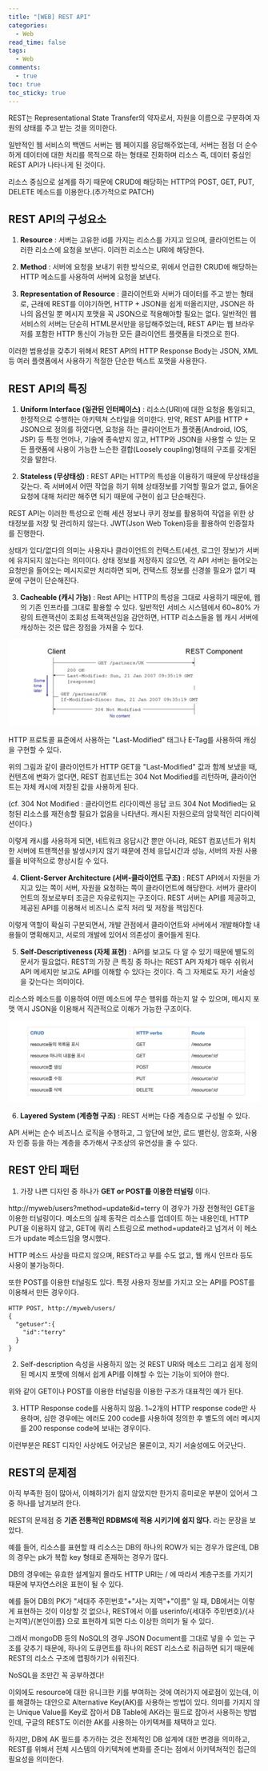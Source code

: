 ```yaml
---
title: "[WEB] REST API"
categories:
  - Web
read_time: false
tags:
  - Web
comments:
  - true
toc: true
toc_sticky: true
---
```

REST는 Representational State Transfer의 약자로서, 자원을 이름으로 구분하여 자원의 상태를 주고 받는 것을 의미한다.

일반적인 웹 서비스의 백엔드 서버는 웹 페이지를 응답해주었는데, 서버는 점점 더 순수하게 데이터에 대한 처리를 목적으로 하는 형태로 진화하며 리소스 즉, 데이터 중심인 REST API가 나타나게 된 것이다.

리소스 중심으로 설계를 하기 때문에 CRUD에 해당하는 HTTP의 POST, GET, PUT, DELETE 메소드를 이용한다.(추가적으로 PATCH)

## REST API의 구성요소
1. __Resource__ : 서버는 고유한 id를 가지는 리소스를 가지고 있으며, 클라이언트는 이러한 리소스에 요청을 보낸다. 이러한 리소스는 URI에 해당한다.

2. __Method__ : 서버에 요청을 보내기 위한 방식으로, 위에서 언급한 CRUD에 해당하는 HTTP 메소드를 사용하여 서버에 요청을 보낸다.

3. __Representation of Resource__ : 클라이언트와 서버가 데이터를 주고 받는 형태로, 근래에 REST를 이야기하면, HTTP + JSON을 쉽게 떠올리지만, JSON은 하나의 옵션일 뿐 메시지 포맷을 꼭 JSON으로 적용해야할 필요는 없다. 일반적인 웹 서비스의 서버는 단순히 HTML문서만을 응답해주었는데, REST API는 웹 브라우저를 포함한 HTTP 통신이 가능한 모든 클라이언트 플랫폼을 타겟으로 한다.

이러한 범용성을 갖추기 위해서 REST API의 HTTP Response Body는 JSON, XML 등 여러 플랫폼에서 사용하기 적절한 단순한 텍스트 포맷을 사용한다.

## REST API의 특징
1. __Uniform Interface (일관된 인터페이스)__ : 리소스(URI)에 대한 요청을 통일되고, 한정적으로 수행하는 아키텍쳐 스타일을 의미한다. 만약, REST API를 HTTP + JSON으로 정의를 하였다면, 요청을 하는 클라이언트가 플랫폼(Android, IOS, JSP) 등 특정 언어나, 기술에 종속받지 않고, HTTP와 JSON을 사용할 수 있는 모든 플랫폼에 사용이 가능한 느슨한 결합(Loosely coupling)형태의 구조를 갖게된 것을 말한다.

2. __Stateless (무상태성)__ : REST API는 HTTP의 특성을 이용하기 때문에 무상태성을 갖는다. 즉 서버에서 어떤 작업을 하기 위해 상태정보를 기억할 필요가 없고, 들어온 요청에 대해 처리만 해주면 되기 때문에 구현이 쉽고 단순해진다. 

REST API는 이러한 특성으로 인해 세션 정보나 쿠키 정보를 활용하여 작업을 위한 상태정보를 저장 및 관리하지 않는다. JWT(Json Web Token)등을 활용하여 인증절차를 진행한다.

상태가 있다/없다의 의미는 사용자나 클라이언트의 컨택스트(세션, 로그인 정보)가 서버에 유지되지 않는다는 의미이다. 상태 정보를 저장하지 않으면, 각 API 서버는 들어오는 요청만을 들어오는 메시지로만 처리하면 되며, 컨택스트 정보를 신경쓸 필요가 없기 때문에 구현이 단순해진다.

3. __Cacheable (캐시 가능)__ : Rest API는 HTTP의 특성을 그대로 사용하기 때문에, 웹의 기존 인프라를 그대로 활용할 수 있다. 일반적인 서비스 시스템에서 60~80% 가량의 트랜잭션이 조회성 트랙잭션임을 감안하면, HTTP 리소스들을 웹 캐시 서버에 캐싱하는 것은 많은 장점을 가져올 수 있다.

![](/assets/img/Web/20200501_1.png)

HTTP 프로토콜 표준에서 사용하는 "Last-Modified" 태그나 E-Tag를 사용하여 캐싱을 구현할 수 있다.

위의 그림과 같이 클라이언트가 HTTP GET을 "Last-Modified" 값과 함께 보냈을 때, 컨텐츠에 변화가 없다면, REST 컴포넌트는 304 Not Modified를 리턴하며, 클라이언트는 자체 캐시에 저장된 값을 사용하게 된다.

(cf. 304 Not Modified : 클라이언트 리다이렉션 응답 코드 304 Not Modified는 요청된 리소스를 재전송할 필요가 없음을 나타낸다. 캐시된 자원으로의 암묵적인 리다이렉션이다.)

이렇게 캐시를 사용하게 되면, 네트워크 응답시간 뿐만 아니라, REST 컴포넌트가 위치한 서버에 트랜잭션을 발생시키지 않기 때문에 전체 응답시간과 성능, 서버의 자원 사용률을 비약적으로 향상시킬 수 있다.

4. __Client-Server Architecture (서버-클라이언트 구조)__ : REST API에서 자원을 가지고 있는 쪽이 서버, 자원을 요청하는 쪽이 클라이언트에 해당한다. 서버가 클라이언트의 정보로부터 조금은 자유로워지는 구조이다. REST 서버는 API를 제공하고, 제공된 API를 이용해서 비즈니스 로직 처리 및 저장을 책임진다. 

이렇게 역할이 확실히 구분되면서, 개발 관점에서 클라이언트와 서버에서 개발해야할 내용들이 명확해지고, 서로의 개발에 있어서 의존성이 줄어들게 된다.

5. __Self-Descriptiveness (자체 표현)__ : API를 보고도 다 알 수 있기 때문에 별도의 문서가 필요없다. REST의 가장 큰 특징 중 하나는 REST API 자체가 매우 쉬워서 API 메세지만 보고도 API를 이해할 수 있다는 것이다. 즉 그 자체로도 자기 서술성을 갖는다는 의미이다.

리소스와 메소드를 이용하여 어떤 메소드에 무슨 행위를 하는지 알 수 있으며, 메시지 포맷 역시 JSON을 이용해서 직관적으로 이해가 가능한 구조이다.

![](/assets/img/Web/20200501_2.png)

6. __Layered System (계층형 구조)__ : REST 서버는 다중 계층으로 구성될 수 있다. 

API 서버는 순수 비즈니스 로직을 수행하고, 그 앞단에 보안, 로드 밸런싱, 암호화, 사용자 인증 등을 하는 계층을 추가해서 구조상의 유연성을 줄 수 있다.


## REST 안티 패턴
1. 가장 나쁜 디자인 중 하나가 __GET or POST를 이용한 터널링__ 이다.

http://myweb/users?method=update&id=terry 이 경우가 가장 전형적인 GET을 이용한 터널링이다. 메소드의 실제 동작은 리소스를 업데이트 하는 내용인데, HTTP PUT을 이용하지 않고, GET에 쿼리 스트링으로 method=update라고 넘겨서 이 메소드가 update 메소드임을 명시했다.

HTTP 메소드 사상을 따르지 않으며, REST라고 부를 수도 없고, 웹 캐시 인프라 등도 사용이 불가능하다.

또한 POST를 이용한 터널링도 있다. 특정 사용자 정보를 가지고 오는 API를 POST를 이용해서 만든 경우이다.

```
HTTP POST, http://myweb/users/
{
  "getuser":{
    "id":"terry"
  }
}
```

2. Self-description 속성을 사용하지 않는 것
REST URI와 메소드 그리고 쉽게 정의된 메시지 포맷에 의해서 쉽게 API를 이해할 수 있는 기능이 되어야 한다. 

위와 같이 GET이나 POST를 이용한 터널링을 이용한 구조가 대표적인 예가 된다.

3. HTTP Response code를 사용하지 않음.
1~2개의 HTTP response code만 사용하며, 심한 경우에는 에러도 200 code를 사용하여 정의한 후 별도의 에러 메시지를 200 response code에 보내는 경우이다.

이런부분은 REST 디자인 사상에도 어긋남은 물론이고, 자기 서술성에도 어긋난다.

## REST의 문제점
아직 부족한 점이 많아서, 이해하기가 쉽지 않았지만 한가지 흥미로운 부분이 있어서 그 중 하나를 남겨보려 한다.

REST의 문제점 중 __기존 전통적인 RDBMS에 적용 시키기에 쉽지 않다.__ 라는 문장을 보았다.

예를 들어, 리소스를 표현할 때 리소스는 DB의 하나의 ROW가 되는 경우가 많은데, DB의 경우는 pk가 복합 key 형태로 존재하는 경우가 많다.

DB의 경우에는 유효한 설계일지 몰라도 HTTP URI는  / 에 따라서 계층구조를 가지기 때문에 부자연스러운 표현이 될 수 있다.

예를 들어 DB의 PK가 "세대주 주민번호"+"사는 지역"+"이름" 일 때, DB에서는 이렇게 표현하는 것이 이상할 것 없으나, REST에서 이를 userinfo/{세대주 주민번호}/{사는지역}/{본인이름} 으로 표현하게 되면 다소 이상한 의미가 될 수 있다.

그래서 mongoDB 등의 NoSQL의 경우 JSON Document를 그대로 넣을 수 있는 구조를 갖추기 때문에, 하나의 도큐먼트를 하나의 REST 리소스로 취급하면 되기 때문에 REST의 리소스 구조에 맵핑하기가 쉬워진다.

NoSQL을 조만간 꼭 공부하겠다!

이외에도 resource에 대한 유니크한 키를 부여하는 것에 여러가지 에로점이 있는데, 이를 해결하는 대안으로 Alternative Key(AK)를 사용하는 방법이 있다. 의미를 가지지 않는 Unique Value를 Key로 잡아서 DB Table에 AK라는 필드로 잡아서 사용하는 방법인데, 구글의 REST도 이러한 AK를 사용하는 아키텍쳐를 채택하고 있다.

하지만, DB에 AK 필드를 추가하는 것은 전체적인 DB 설계에 대한 변경을 의미하고, REST를 위해서 전체 시스템의 아키텍쳐에 변화를 준다는 점에서 아키텍쳐적인 접근의 필요성을 의미한다.


